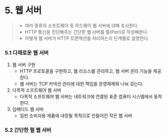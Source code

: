 # 5. 웹 서버

> - 여러 종류의 소프트웨어 및 하드웨어 웹 서버에 대해 조사한다.
> - HTTP 통신을 진단해주는 간단한 웹 서버를 펄(Perl)로 작성해본다.
> - 어떻게 웹 서버가 HTTP 트랜잭션을 처리하는지 단계별로 설명한다.



### 5.1 다채로운 웹 서버

1. 웹 서버 구현
   - HTTP 프로토콜을 구현하고, 웹 리소스를 관리하고, 웹 서버 관리 기능을 제공한다.
   - 웹 서버는 TCP 커넥션 관리에 대한 책임을 운영체제와 나눠 갖는다.
2. 다목적 소프트웨어 웹 서버
   - 다목적 소프트웨어 웹 서버는 네트워크에 연결된 표준 컴퓨터 시스템에서 동작한다.
3. 임베디드 웹 서버
   - 일반 소비자용 제품에 내장될 목적으로 만들어진 작은 웹 서버



### 5.2 간단한 펄 웹 서버

